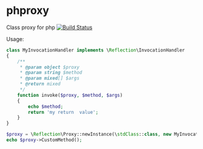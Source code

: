 phproxy
=======

Class proxy for php [![Build Status](https://travis-ci.org/crashuxx/phproxy.svg?branch=master)](https://travis-ci.org/crashuxx/phproxy)

Usage:
```php
class MyInvocationHandler implements \Reflection\InvocationHandler
{
    /**
     * @param object $proxy
     * @param string $method
     * @param mixed[] $args
     * @return mixed
     */
    function invoke($proxy, $method, $args)
    {
        echo $method;
        return 'my return  value';
    }
}

$proxy = \Reflection\Proxy::newInstance(\stdClass::class, new MyInvocationHandler());
echo $proxy->CustomMethod();
```
